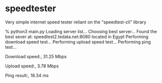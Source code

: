 # speedtester
Very simple internet speed tester reliant on the "speedtest-cli" library

% python3 main.py
Loading server list...
Choosing best server...
Found the best sever at: speedtest2.tedata.net:8080 located in Egypt
Performing download speed test...
Performing upload speed test...
Performing ping test...

Download speed:, 31.25 Mbps

Upload speed:, 3.78 Mbps

Ping result:, 18.34 ms
